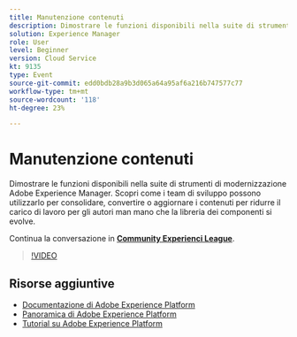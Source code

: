 ```yaml
---
title: Manutenzione contenuti
description: Dimostrare le funzioni disponibili nella suite di strumenti di modernizzazione Adobe Experience Manager. Scopri come i team di sviluppo possono utilizzarlo per consolidare, convertire o aggiornare i contenuti per ridurre il carico di lavoro per gli autori man mano che la libreria dei componenti si evolve.
solution: Experience Manager
role: User
level: Beginner
version: Cloud Service
kt: 9135
type: Event
source-git-commit: edd0bdb28a9b3d065a64a95af6a216b747577c77
workflow-type: tm+mt
source-wordcount: '118'
ht-degree: 23%

---
```


# Manutenzione contenuti

Dimostrare le funzioni disponibili nella suite di strumenti di modernizzazione Adobe Experience Manager. Scopri come i team di sviluppo possono utilizzarlo per consolidare, convertire o aggiornare i contenuti per ridurre il carico di lavoro per gli autori man mano che la libreria dei componenti si evolve.

Continua la conversazione in **[Community Experienci League](https://adobe.ly/3zJuUBH)**.

>[!VIDEO](https://video.tv.adobe.com/v/337577/?quality=12&learn=on&hidetitle=true)

## Risorse aggiuntive

- [Documentazione di Adobe Experience Platform](https://experienceleague.adobe.com/docs/experience-platform.html)
- [Panoramica di Adobe Experience Platform](https://experienceleague.adobe.com/docs/experience-platform/landing/home.html?lang=it)
- [Tutorial su Adobe Experience Platform](https://experienceleague.adobe.com/docs/platform-learn/tutorials/overview.html?lang=it)
